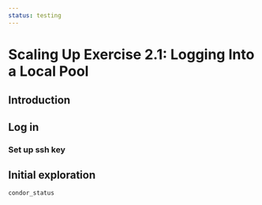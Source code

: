```yaml
---
status: testing
---
```


# Scaling Up Exercise 2.1: Logging Into a Local Pool

## Introduction

## Log in

### Set up ssh key

## Initial exploration

`condor_status`